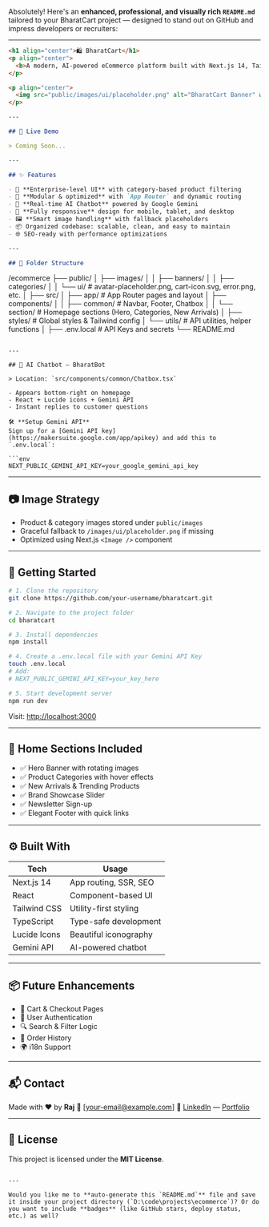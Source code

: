 Absolutely! Here's an **enhanced, professional, and visually rich `README.md`** tailored to your BharatCart project — designed to stand out on GitHub and impress developers or recruiters:

---

```markdown
<h1 align="center">🛍️ BharatCart</h1>
<p align="center">
  <b>A modern, AI-powered eCommerce platform built with Next.js 14, Tailwind CSS & Google Gemini API</b>
</p>

<p align="center">
  <img src="public/images/ui/placeholder.png" alt="BharatCart Banner" width="300" />
</p>

---

## 🚀 Live Demo

> Coming Soon...

---

## ✨ Features

- 💼 **Enterprise-level UI** with category-based product filtering
- 🎯 **Modular & optimized** with `App Router` and dynamic routing
- 🧠 **Real-time AI Chatbot** powered by Google Gemini
- 📱 **Fully responsive** design for mobile, tablet, and desktop
- 🖼️ **Smart image handling** with fallback placeholders
- 📦 Organized codebase: scalable, clean, and easy to maintain
- 🌐 SEO-ready with performance optimizations

---

## 📁 Folder Structure

```

/ecommerce
├── public/
│   ├── images/
│   │   ├── banners/
│   │   ├── categories/
│   │   └── ui/                # avatar-placeholder.png, cart-icon.svg, error.png, etc.
│
├── src/
│   ├── app/                   # App Router pages and layout
│   ├── components/
│   │   ├── common/            # Navbar, Footer, Chatbox
│   │   └── section/           # Homepage sections (Hero, Categories, New Arrivals)
│   ├── styles/                # Global styles & Tailwind config
│   └── utils/                 # API utilities, helper functions
│
├── .env.local                 # API Keys and secrets
└── README.md

````

---

## 🧠 AI Chatbot — BharatBot

> Location: `src/components/common/Chatbox.tsx`

- Appears bottom-right on homepage
- React + Lucide icons + Gemini API
- Instant replies to customer questions

🛠️ **Setup Gemini API**  
Sign up for a [Gemini API key](https://makersuite.google.com/app/apikey) and add this to `.env.local`:

```env
NEXT_PUBLIC_GEMINI_API_KEY=your_google_gemini_api_key
````

---

## 📷 Image Strategy

* Product & category images stored under `public/images`
* Graceful fallback to `/images/ui/placeholder.png` if missing
* Optimized using Next.js `<Image />` component

---

## 🔧 Getting Started

```bash
# 1. Clone the repository
git clone https://github.com/your-username/bharatcart.git

# 2. Navigate to the project folder
cd bharatcart

# 3. Install dependencies
npm install

# 4. Create a .env.local file with your Gemini API Key
touch .env.local
# Add:
# NEXT_PUBLIC_GEMINI_API_KEY=your_key_here

# 5. Start development server
npm run dev
```

Visit: [http://localhost:3000](http://localhost:3000)

---

## 🛒 Home Sections Included

* ✅ Hero Banner with rotating images
* ✅ Product Categories with hover effects
* ✅ New Arrivals & Trending Products
* ✅ Brand Showcase Slider
* ✅ Newsletter Sign-up
* ✅ Elegant Footer with quick links

---

## ⚙️ Built With

| Tech         | Usage                 |
| ------------ | --------------------- |
| Next.js 14   | App routing, SSR, SEO |
| React        | Component-based UI    |
| Tailwind CSS | Utility-first styling |
| TypeScript   | Type-safe development |
| Lucide Icons | Beautiful iconography |
| Gemini API   | AI-powered chatbot    |

---

## 📦 Future Enhancements

* 🛒 Cart & Checkout Pages
* 🔐 User Authentication
* 🔍 Search & Filter Logic
* 🧾 Order History
* 🌍 i18n Support

---

## 📬 Contact

Made with ❤️ by **Raj**
📧 \[[your-email@example.com](mailto:your-email@example.com)]
🔗 [LinkedIn](https://linkedin.com/in/your-profile) — [Portfolio](https://your-portfolio.com)

---

## 📝 License

This project is licensed under the **MIT License**.

```

---

Would you like me to **auto-generate this `README.md`** file and save it inside your project directory (`D:\code\projects\ecommerce`)? Or do you want to include **badges** (like GitHub stars, deploy status, etc.) as well?
```
